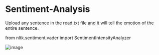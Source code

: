 # Sentiment-Analysis
Upload any sentence in the read.txt file and it will tell the emotion of the entire sentence.




from nltk.sentiment.vader import SentimentIntensityAnalyzer

![image](https://user-images.githubusercontent.com/61660509/110457009-3e848f00-80db-11eb-95dc-a13fbae32093.png)
